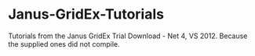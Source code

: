 Janus-GridEx-Tutorials
======================

Tutorials from the Janus GridEx Trial Download - Net 4, VS 2012. Because the supplied ones did not compile.
